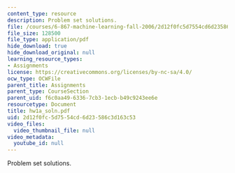 ```yaml
---
content_type: resource
description: Problem set solutions.
file: /courses/6-867-machine-learning-fall-2006/2d12f0fc5d7554cd6d23586c3d163c53_hw1a_soln.pdf
file_size: 128500
file_type: application/pdf
hide_download: true
hide_download_original: null
learning_resource_types:
- Assignments
license: https://creativecommons.org/licenses/by-nc-sa/4.0/
ocw_type: OCWFile
parent_title: Assignments
parent_type: CourseSection
parent_uid: f6c0aa49-6336-7cb3-1ecb-b49c9243ee6e
resourcetype: Document
title: hw1a_soln.pdf
uid: 2d12f0fc-5d75-54cd-6d23-586c3d163c53
video_files:
  video_thumbnail_file: null
video_metadata:
  youtube_id: null
---
```

Problem set solutions.